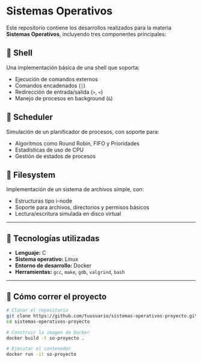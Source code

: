 # Sistemas Operativos

Este repositorio contiene los desarrollos realizados para la materia **Sistemas Operativos**, incluyendo tres componentes principales:

## 🐚 Shell
Una implementación básica de una shell que soporta:
- Ejecución de comandos externos
- Comandos encadenados (`|`)
- Redirección de entrada/salida (`>`, `<`)
- Manejo de procesos en background (`&`)

## 🧠 Scheduler
Simulación de un planificador de procesos, con soporte para:
- Algoritmos como Round Robin, FIFO y Prioridades
- Estadísticas de uso de CPU
- Gestión de estados de procesos

## 📁 Filesystem
Implementación de un sistema de archivos simple, con:
- Estructuras tipo i-node
- Soporte para archivos, directorios y permisos básicos
- Lectura/escritura simulada en disco virtual

---

## 🐧 Tecnologías utilizadas

- **Lenguaje:** C
- **Sistema operativo:** Linux
- **Entorno de desarrollo:** Docker
- **Herramientas:** `gcc`, `make`, `gdb`, `valgrind`, `bash`

---

## 🚀 Cómo correr el proyecto

```bash
# Clonar el repositorio
git clone https://github.com/tuusuario/sistemas-operativos-proyecto.git
cd sistemas-operativos-proyecto

# Construir la imagen de Docker
docker build -t so-proyecto .

# Ejecutar el contenedor
docker run -it so-proyecto
